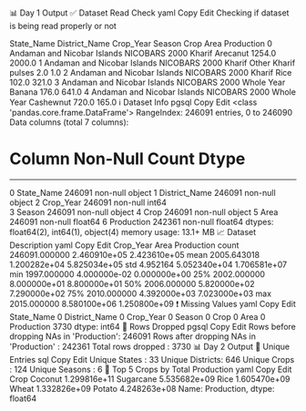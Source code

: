 📊 Day 1 Output
✅ Dataset Read Check
yaml
Copy
Edit
Checking if dataset is being read properly or not

  State_Name                  District_Name  Crop_Year     Season             Crop               Area   Production
0 Andaman and Nicobar Islands       NICOBARS       2000     Kharif             Arecanut          1254.0     2000.0
1 Andaman and Nicobar Islands       NICOBARS       2000     Kharif     Other Kharif pulses           2.0        1.0
2 Andaman and Nicobar Islands       NICOBARS       2000     Kharif                 Rice           102.0      321.0
3 Andaman and Nicobar Islands       NICOBARS       2000 Whole Year              Banana           176.0      641.0
4 Andaman and Nicobar Islands       NICOBARS       2000 Whole Year           Cashewnut           720.0      165.0
ℹ️ Dataset Info
pgsql
Copy
Edit
<class 'pandas.core.frame.DataFrame'>
RangeIndex: 246091 entries, 0 to 246090
Data columns (total 7 columns):
 #   Column         Non-Null Count   Dtype  
---  ------         --------------   -----  
 0   State_Name     246091 non-null  object 
 1   District_Name  246091 non-null  object 
 2   Crop_Year      246091 non-null  int64  
 3   Season         246091 non-null  object 
 4   Crop           246091 non-null  object 
 5   Area           246091 non-null  float64
 6   Production     242361 non-null  float64
dtypes: float64(2), int64(1), object(4)
memory usage: 13.1+ MB
📈 Dataset Description
yaml
Copy
Edit
         Crop_Year          Area      Production
count  246091.000000  2.460910e+05  2.423610e+05
mean     2005.643018  1.200282e+04  5.825034e+05
std         4.952164  5.052340e+04  1.706581e+07
min      1997.000000  4.000000e-02  0.000000e+00
25%      2002.000000  8.000000e+01  8.800000e+01
50%      2006.000000  5.820000e+02  7.290000e+02
75%      2010.000000  4.392000e+03  7.023000e+03
max      2015.000000  8.580100e+06  1.250800e+09
❗ Missing Values
yaml
Copy
Edit
State_Name        0
District_Name     0
Crop_Year         0
Season            0
Crop              0
Area              0
Production      3730
dtype: int64
🧹 Rows Dropped
pgsql
Copy
Edit
Rows before dropping NAs in 'Production': 246091
Rows after dropping NAs in 'Production' : 242361
Total rows dropped                      : 3730
📊 Day 2 Output
🔢 Unique Entries
sql
Copy
Edit
Unique States   : 33
Unique Districts: 646
Unique Crops    : 124
Unique Seasons  : 6
🥇 Top 5 Crops by Total Production
yaml
Copy
Edit
Crop
Coconut       1.299816e+11
Sugarcane     5.535682e+09
Rice          1.605470e+09
Wheat         1.332826e+09
Potato        4.248263e+08
Name: Production, dtype: float64
